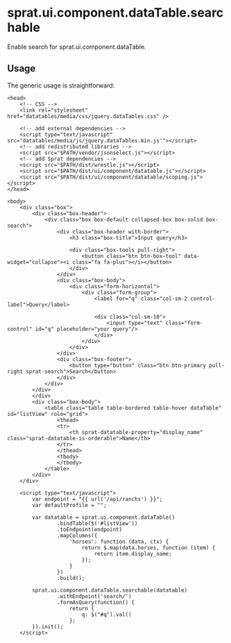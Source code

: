 ﻿sprat.ui.component.dataTable.searchable
=======================================
Enable search for sprat.ui.component.dataTable.

Usage
-----
The generic usage is straightforward:

	<head>
		<!-- CSS -->
		<link rel="stylesheet" href="datatables/media/css/jquery.dataTables.css" />
		
		<!-- add external dependencies -->
		<script type="text/javascript" src="datatables/media/js/jquery.dataTables.min.js'"></script>
		<!-- add redistributed libraries -->
		<script src="$PATH/vendor/jsonselect.js"></script>
		<!-- add Sprat dependencies -->
		<script src="$PATH/dist/wrestle.js"></script>
		<script src="$PATH/dist/ui/component/datatable.js"></script>
		<script src="$PATH/dist/ui/component/datatable/scoping.js"></script>
	</head>
	
	<body>
        <div class="box">
            <div class="box-header">
				<div class="box box-default collapsed-box box-solid box-search">
					<div class="box-header with-border">
						<h3 class="box-title">Input query</h3>

						<div class="box-tools pull-right">
							<button class="btn btn-box-tool" data-widget="collapse"><i class="fa fa-plus"></i></button>
						</div>
					</div>
					<div class="box-body">
						<div class="form-horizontal">
							<div class="form-group">
								<label for="q" class="col-sm-2 control-label">Query</label>

								<div class="col-sm-10">
									<input type="text" class="form-control" id="q" placeholder="your query"/>
								</div>
							</div>
						</div>
					</div>
					<div class="box-footer">
						<button type="button" class="btn btn-primary pull-right sprat-search">Search</button>
					</div>
				</div>
			</div>
			</div>
            <div class="box-body">
                <table class="table table-bordered table-hover dataTable" id="listView" role="grid">
                    <thead>
                    <tr>
                        <th sprat-datatable-property="display_name" class="sprat-datatable-is-orderable">Name</th>
                    </tr>
                    </thead>
                    <tbody>
                    </tbody>
                </table>
            </div>
        </div>

		<script type="text/javascript">
			var endpoint = "{{ url('/api/ranchs') }}";
			var defaultProfile = "";

			var datatable = sprat.ui.component.dataTable()
					.bindTable($('#listView'))
					.toEndpoint(endpoint)
					.mapColumns({
						'horses': function (data, ctx) {
							return $.map(data.horses, function (item) {
								return item.display_name;
							});
						}
					})
					.build();
			
			sprat.ui.component.dataTable.searchable(datatable)
					.withEndpoint('search/')
					.formAsQuery(function() {
						return {
							q: $("#q").val()
						};
			}).init();
		</script>